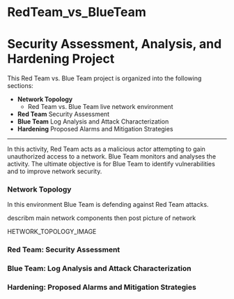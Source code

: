 # RedTeam_vs_BlueTeam
# Security Assessment, Analysis, and Hardening Project
This Red Team vs. Blue Team project is organized into the following sections:
- **Network Topology**
  - Red Team vs. Blue Team live network environment
- **Red Team** Security Assessment
- **Blue Team** Log Analysis and Attack Characterization
- **Hardening** Proposed Alarms and Mitigation Strategies
___

In this activity, Red Team acts as a malicious actor attempting to gain unauthorized access to a network. Blue Team monitors and analyses the activity. The ultimate objective is for Blue Team to identify vulnerabilities and to improve network security. 

### Network Topology

In this environment Blue Team is defending against Red Team attacks.

describm main network components then post picture of network

HETWORK_TOPOLOGY_IMAGE


### Red Team: Security Assessment



### Blue Team: Log Analysis and Attack Characterization



### Hardening: Proposed Alarms and Mitigation Strategies

